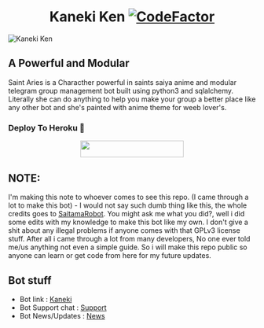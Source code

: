 <center>
  <h1> 
    Kaneki Ken <a href="https://www.codefactor.io/repository/github/newkanekibot/kanekiallbot"><img src="https://www.codefactor.io/repository/github/newkanekibot/kanekiallbot/badge?s=745e055fa302e5a4447c78cc7209bfcac5798841" alt="CodeFactor" /></a>
  </h1>
</center>

![Kaneki Ken](https://telegra.ph/file/ebdfd68b557c1652a6552.jpg)


## A Powerful and Modular

Saint Aries is a Characther powerful in saints saiya anime and modular telegram group management bot built using python3 and sqlalchemy. Literally she can do anything to help you make your group a better place like any other bot and she's painted with anime theme for weeb lover's.

### Deploy To Heroku 📡</h4>

<p align="center"><a href="https://heroku.com/deploy?template=https://github.com/newkanekibot/kanekiallbot"> <img src="https://img.shields.io/badge/Deploy%20To%20Heroku-blueviolet?style=for-the-badge&logo=heroku" width="210" height="34.45"/></a></p>

## NOTE:

  I'm making this note to whoever comes to see this repo. (I came through a lot to make this bot) - I would not say such dumb thing like this, the whole credits goes to [SaitamaRobot](https://github.com/AnimeKaizoku/SaitamaRobot). You might ask me what you did?, well i did some edits with my knowledge to make this bot like my own. I don't give a shit about any illegal problems if anyone comes with that GPLv3 license stuff. After all i came through a lot from many developers, No one ever told me/us anything not even a simple guide. So i will make this repo public so anyone can learn or get code from here for my future updates.
## Bot stuff

* Bot link : [Kaneki](https://t.me/KanekiMusicbot)
* Bot Support chat : [Support](https://t.me/TebBotSupport)
* Bot News/Updates : [News](https://t.me/TebMusicUpdate)

